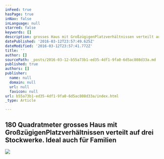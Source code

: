 ```yaml
---
inFeed: true
hasPage: true
inNav: false
inLanguage: null
starred: false
keywords: []
description: grosses Haus mit GroßzügigenPlatzverhältnissen verteilt auf drei Stockwerke. Ideal auch fürFamilien
datePublished: '2016-03-12T23:57:49.625Z'
dateModified: '2016-03-12T23:57:41.772Z'
title: ''
author: []
sourcePath: _posts/2016-03-12-b55a73b1-ed35-4df1-9fa0-6d5ac808d33a.md
published: true
authors: []
publisher:
  name: null
  domain: null
  url: null
  favicon: null
url: b55a73b1-ed35-4df1-9fa0-6d5ac808d33a/index.html
_type: Article

---
```

## 180 Quadratmeter grosses Haus mit GroßzügigenPlatzverhältnissen verteilt auf drei Stockwerke. Ideal auch für Familien
![](https://the-grid-user-content.s3-us-west-2.amazonaws.com/f83ceb26-b038-481e-b8c3-94b30bc95796.jpg)